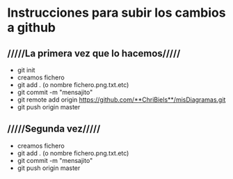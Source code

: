 # Instrucciones para subir los cambios a github

## /////La primera vez que lo hacemos/////

- git init
- creamos fichero
- git add . (o nombre fichero.png.txt.etc)
- git commit -m "mensajito"                
- git remote add origin https://github.com/**ChriBiels**/misDiagramas.git
- git push origin master


## /////Segunda vez/////

- creamos fichero
- git add . (o nombre fichero.png.txt.etc)
- git commit -m "mensajito"
- git push origin master
